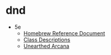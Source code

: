 # dnd
  * 5e
    * [Homebrew Reference Document](5e-reference-doc.md)
    * [Class Descriptions](5e-classes.html)
    * [Unearthed Arcana](5e-unearthed-arcana.md)